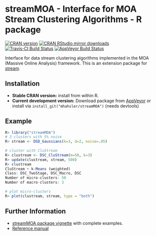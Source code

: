 # streamMOA - Interface for MOA Stream Clustering Algorithms - R package

[![CRAN version](http://www.r-pkg.org/badges/version/streamMOA)](https://CRAN.R-project.org/package=streamMOA)
[![CRAN RStudio mirror downloads](http://cranlogs.r-pkg.org/badges/streamMOA)](https://CRAN.R-project.org/package=streamMOA)
[![Travis-CI Build Status](https://travis-ci.org/mhahsler/streamMOA.svg?branch=master)](https://travis-ci.org/mhahsler/streamMOA)
[![AppVeyor Build Status](https://ci.appveyor.com/api/projects/status/github/mhahsler/streamMOA?branch=master&svg=true)](https://ci.appveyor.com/project/mhahsler/streamMOA)

Interface for data stream clustering algorithms implemented in the MOA (Massive Online Analysis) framework. This is an extension package for [stream](http://github.com/mhahsler/stream).

## Installation

* __Stable CRAN version:__ install from within R.
* __Current development version:__ Download package from [AppVeyor](https://ci.appveyor.com/project/mhahsler/streamMOA/build/artifacts) or install via `install_git("mhahsler/streamMOA")` (needs devtools) 

## Example
```R
R> library("streamMOA")
# 3 clusters with 5% noise
R> stream <- DSD_Gaussians(k=3, d=2, noise=.05)
 
# cluster with CluStream  
R> clustream <- DSC_CluStream(m=50, k=3)
R> update(clustream, stream, 500)
R> clustream
CluStream + k-Means (weighted)
Class: DSC_TwoStage, DSC_Macro, DSC 
Number of micro-clusters: 50 
Number of macro-clusters: 3 
 
# plot micro-clusters
R> plot(clustream, stream, type = "both")
```


## Further Information

* [streamMOA package vignette](https://CRAN.R-project.org/package=streamMOA/vignettes/streamMOA.pdf) with complete examples.
* [Reference manual](https://CRAN.R-project.org/package=streamMOA/streamMOA.pdf)

